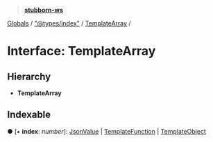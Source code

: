 > **[stubborn-ws](../README.md)**

[Globals](../globals.md) / ["@types/index"](../modules/__types_index_.md) / [TemplateArray](__types_index_.templatearray.md) /

# Interface: TemplateArray

## Hierarchy

* **TemplateArray**

## Indexable

● \[▪ **index**: *number*\]: [JsonValue](../modules/__types_index_.md#jsonvalue) | [TemplateFunction](../modules/__types_index_.md#templatefunction) | [TemplateObject](__types_index_.templateobject.md)
